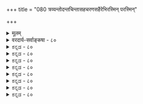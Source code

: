 +++
title = "080 त्रय्यन्तोदन्तचिन्तासहचरणसहैरेभिरस्मिन् परस्मिन्"

+++
<details><summary>मूलम्</summary>

त्रय्यन्तोदन्तचिन्तासहचरणसहैरेभिरस्मिन् परस्मिन् भक्तिश्रद्धास्तिकत्वप्रभृतिगुणसिरावेधिभिस्तर्कशस्त्रैः ।  
स्वार्थत्वस्वाश्रयत्वस्ववशयतनताद्यूहवर्गोपसर्गश्छिद्येताच्छेद्यपूर्वोत्तरसरयुगलस्यूततत्त्वस्थितीनाम् ॥ ८० ॥
</details>

<details><summary>वरदार्य-सर्वाङ्कषा - ८०</summary>

अणीयस्यतर्फे परमात्मनि एवं बहुविधविचारसरण्या को वा लाभः स्यादिति शङ्कामन्ते परिहरतित्रय्यन्तेत्यादिना । **त्रय्यन्ताः** = वेदान्ताः, तेषां यः **उदन्तः** = **संदेशः** = उपदेशः, तस्य **चिन्ता** = विचारः तस्य **सहचरणसहैः** =सहकारीभवनसमर्थैः, अस्मिन् **परस्मिन्** = परब्रह्मणि विषये भक्तिश्रद्धास्तिकत्वप्रभृतयः ये **गुणाः** = उपासकानामत्यन्तोपयुक्ताः, तेषाम् **सिराः** = मर्माणि तेषां **वेधिभिः** = प्रचोदकैः **तर्कशस्त्रैः** = 



512 

स्वार्थत्वस्वाश्रयत्वस्ववशयतनताद्यूहवर्गोपसर्गः 

छिद्येताच्छेद्यपूर्वोत्तरसरयुगलस्यूततत्त्वस्थितीनाम् ॥80॥ 

इति तत्त्वमुक्ताकलापे 



तर्करूपैः शस्त्रैः अच्छेद्यपूर्वोत्तरसरयुगलस्यूतत्तत्त्वस्थितीनाम् **अच्छेद्यः** = अप्रकम्प्यः छिद्येत - इत्यन्वयः । अच्छेद्याः तत्त्वस्थितयः येषामिति बहुव्रीहिः । **पूर्वसरः** = जडद्रव्यसरः, **उत्तरः** = जीवसरः । एतादृशसरयुगलप्रतिपादितानां तत्त्वानां याः स्थितयः, तासाम् उपद्रवः कीदृशः ? स्वार्थत्वस्वाश्रयत्वस्ववशयतनताद्यूहवर्गोपसर्गः **स्वार्थत्वम्** = स्वशेषत्वम्, न तु परमात्मशेषत्वम् स्वस्य । **स्वाश्रयत्वम्** = स्वतन्त्रत्वम्, न तु परमात्माश्रयत्वम् स्वरूपस्य । **स्ववशयतनता** = स्वाधीनप्रयत्नादिमत्त्वम् । स्वस्य स्वरूपम्, स्वभावश्च स्वहस्त एव वर्तत इत्याकारकविपरीतबुद्धयः, एतत्सबन्धिनः ये **ऊहाः** = तर्काः, तेषां **वर्गःः** = समूहः, एतद्रूपः **उपसर्गः** = उपद्रवः **छिद्येत** = नश्येत ॥ 

'भोक्ता भोग्यं प्रेरितारं च मत्वा सर्वं प्रोक्तं त्रिविधं ब्रह्ममेतत् ' 'पृथगात्मानं प्रेरितारं च मत्वा जुष्टस्ततस्तेनामृतत्वमेति' (श्वे. 1-12, 1-6 ) इत्यादौ हि चिदचिदीश्वरतत्त्वत्रयज्ञानममृतत्वप्राप्तिहेतुर्वर्णितम् । ग्रन्थादावेवेदं ‘शिष्टा जीवेशतत्त्वप्रमितियुतपरोपासना मुक्तिहेतुः' ( जड. 4) इत्युक्तम् । असंकीर्णं तत्त्वत्रयज्ञानं च श्रवणमनननिदिध्यासनसाध्यमिति 'श्रोतव्यो मन्तव्यो निदिध्यासितव्यः' (बृ.4-4-5 & 6-5-6) इत्यादावुक्तम् । अतश्च बुद्धिजीविनो मनुष्यस्य देहात्मभ्रमः, स्वतन्त्रात्मभ्रमश्चेति भ्रमद्वयनिवृत्तिस्तत्त्वत्रयज्ञानादेवेति एवं त्रिभिस्सरैः त्रयं कूलंकषं विचारितम् । अतस्सार्थकोऽयं विचार इत्याशयः । 'उपयुक्तेषु वैशद्यं त्रिवर्गनिरपेक्षता । करणत्रयसारूप्यमिति सौख्यरसायनम् ॥' इति क्रुद्धोषयन्त्येत आचार्याः ॥ ८० ॥
</details>


<details><summary>ಕನ್ನಡ - ८०</summary>

260 

- 225- 

[नायकसरद विचारद प्रयोजन 

ई सरद चिन्तनॆय फलविशेषवन्नु प्रदर्शिसुत्तारॆ त्रय्यन दचॆन्नासहचरणसहैः, अस्मिन् परस्मिन् भक्तिश्रद्धास्ति कत्व प्रकृतिगुणसिरावेधिभिः एभिः तर्कश, अच्छेद्यपूर्वोत्तर सरयुगळसूततत्त्वतीनां स्वार्थत्व -साश्रयत्न स्वयतनता ब्यूहवर्गॊपसर्गः छित - ई सरदल्लि प्रतिपादितवाद वेदान्त सन्देशद विचारविमर्शॆगळॊन्दिगॆ कूडिद, ई परमात्मनल्लि भक्ति, श्रद्धॆ, आस्तिक मुन्ताद गुणगळन्नु बॆळॆसुव ई तर्कगळॆम्ब शस्त्रगळिन्द, हिन्दु मुन्दिन सरगळल्लि प्रतिपाद्यवाद ऎल्ला तत्त्वगळ स्वरूपस्थिति प्रवृत्तिगळल्लि स्वार्थत्वभ्रम, स्वाधीनत्वभ्रम मुन्ताद कुतर्कगळ दुष्परिणामगळ इवू निर्मूलवागुववु. 

ई सरदल्लि प्रदिपादितवाद तर्कगळु वेदान्तानुगुणवादुदरिन्द सर्कगळागुत्तवॆ. इवुगळ सहायदिन्द परमात्मन स्वरूपवन्नु सरियागि तिळियुवुदरिन्द, परमात्मनल्लि भक्ति श्रद्धादिगळु बॆळॆयुववु. 

अष्टल्लदॆ ऒन्दु सरद मध्यदल्लि अमूल्य रत्नवन्निट्टु बिगियागि ऎरडु कडॆयल्लू बेरॆ रत्नगळन्नु पोणिसुव क्रमदल्लि ई नायकसरवन्नु मध्यदल्लि निर्मिसि ऎरडु कडॆयल्लू बेरॆ सरगळन्नु निर्मिसिरुवुदरिन्द उळिद तत्त्वगळ मौल्य इदर अधीनवॆन्दु स्पष्टवागुत्तदॆ. इदरिन्द सकल चेतनाचेतन तत्त्वगळु परमात्मन शेषभूतवॆन्दु तिळियुवुदरिन्द, तन गागिये ऎल्लवू ऎम्ब स्वार्थभ्रमॆ, तन्निन्दले ऎल्लवू आगुत्तदॆ ऎम्ब स्वातन्त्र्य भ्रमॆ मुन्ताद बुद्दि दोषदिन्द आगुव अनर्थगळॆल्लवू तॊलगि निःश्रेयस प्राप्तियागुवुदु ॥ ८० 

इल्लिगॆ नायकसर मुगियितु 

\- 226 
</details>


<details><summary>ಕನ್ನಡ - ८०</summary>

260 

- 225- 

[नायकसरद विचारद प्रयोजन 

ई सरद चिन्तनॆय फलविशेषवन्नु प्रदर्शिसुत्तारॆ त्रय्यन दचॆन्नासहचरणसहैः, अस्मिन् परस्मिन् भक्तिश्रद्धास्ति कत्व प्रकृतिगुणसिरावेधिभिः एभिः तर्कश, अच्छेद्यपूर्वोत्तर सरयुगळसूततत्त्वतीनां स्वार्थत्व -साश्रयत्न स्वयतनता ब्यूहवर्गॊपसर्गः छित - ई सरदल्लि प्रतिपादितवाद वेदान्त सन्देशद विचारविमर्शॆगळॊन्दिगॆ कूडिद, ई परमात्मनल्लि भक्ति, श्रद्धॆ, आस्तिक मुन्ताद गुणगळन्नु बॆळॆसुव ई तर्कगळॆम्ब शस्त्रगळिन्द, हिन्दु मुन्दिन सरगळल्लि प्रतिपाद्यवाद ऎल्ला तत्त्वगळ स्वरूपस्थिति प्रवृत्तिगळल्लि स्वार्थत्वभ्रम, स्वाधीनत्वभ्रम मुन्ताद कुतर्कगळ दुष्परिणामगळ इवू निर्मूलवागुववु. 

ई सरदल्लि प्रदिपादितवाद तर्कगळु वेदान्तानुगुणवादुदरिन्द सर्कगळागुत्तवॆ. इवुगळ सहायदिन्द परमात्मन स्वरूपवन्नु सरियागि तिळियुवुदरिन्द, परमात्मनल्लि भक्ति श्रद्धादिगळु बॆळॆयुववु. 

अष्टल्लदॆ ऒन्दु सरद मध्यदल्लि अमूल्य रत्नवन्निट्टु बिगियागि ऎरडु कडॆयल्लू बेरॆ रत्नगळन्नु पोणिसुव क्रमदल्लि ई नायकसरवन्नु मध्यदल्लि निर्मिसि ऎरडु कडॆयल्लू बेरॆ सरगळन्नु निर्मिसिरुवुदरिन्द उळिद तत्त्वगळ मौल्य इदर अधीनवॆन्दु स्पष्टवागुत्तदॆ. इदरिन्द सकल चेतनाचेतन तत्त्वगळु परमात्मन शेषभूतवॆन्दु तिळियुवुदरिन्द, तन गागिये ऎल्लवू ऎम्ब स्वार्थभ्रमॆ, तन्निन्दले ऎल्लवू आगुत्तदॆ ऎम्ब स्वातन्त्र्य भ्रमॆ मुन्ताद बुद्दि दोषदिन्द आगुव अनर्थगळॆल्लवू तॊलगि निःश्रेयस प्राप्तियागुवुदु ॥ ८० 

इल्लिगॆ नायकसर मुगियितु 

\- 226 
</details>


<details><summary>ಕನ್ನಡ - ८०</summary>

260 

- 225- 

[नायकसरद विचारद प्रयोजन 

ई सरद चिन्तनॆय फलविशेषवन्नु प्रदर्शिसुत्तारॆ त्रय्यन दचॆन्नासहचरणसहैः, अस्मिन् परस्मिन् भक्तिश्रद्धास्ति कत्व प्रकृतिगुणसिरावेधिभिः एभिः तर्कश, अच्छेद्यपूर्वोत्तर सरयुगळसूततत्त्वतीनां स्वार्थत्व -साश्रयत्न स्वयतनता ब्यूहवर्गॊपसर्गः छित - ई सरदल्लि प्रतिपादितवाद वेदान्त सन्देशद विचारविमर्शॆगळॊन्दिगॆ कूडिद, ई परमात्मनल्लि भक्ति, श्रद्धॆ, आस्तिक मुन्ताद गुणगळन्नु बॆळॆसुव ई तर्कगळॆम्ब शस्त्रगळिन्द, हिन्दु मुन्दिन सरगळल्लि प्रतिपाद्यवाद ऎल्ला तत्त्वगळ स्वरूपस्थिति प्रवृत्तिगळल्लि स्वार्थत्वभ्रम, स्वाधीनत्वभ्रम मुन्ताद कुतर्कगळ दुष्परिणामगळ इवू निर्मूलवागुववु. 

ई सरदल्लि प्रदिपादितवाद तर्कगळु वेदान्तानुगुणवादुदरिन्द सर्कगळागुत्तवॆ. इवुगळ सहायदिन्द परमात्मन स्वरूपवन्नु सरियागि तिळियुवुदरिन्द, परमात्मनल्लि भक्ति श्रद्धादिगळु बॆळॆयुववु. 

अष्टल्लदॆ ऒन्दु सरद मध्यदल्लि अमूल्य रत्नवन्निट्टु बिगियागि ऎरडु कडॆयल्लू बेरॆ रत्नगळन्नु पोणिसुव क्रमदल्लि ई नायकसरवन्नु मध्यदल्लि निर्मिसि ऎरडु कडॆयल्लू बेरॆ सरगळन्नु निर्मिसिरुवुदरिन्द उळिद तत्त्वगळ मौल्य इदर अधीनवॆन्दु स्पष्टवागुत्तदॆ. इदरिन्द सकल चेतनाचेतन तत्त्वगळु परमात्मन शेषभूतवॆन्दु तिळियुवुदरिन्द, तन गागिये ऎल्लवू ऎम्ब स्वार्थभ्रमॆ, तन्निन्दले ऎल्लवू आगुत्तदॆ ऎम्ब स्वातन्त्र्य भ्रमॆ मुन्ताद बुद्दि दोषदिन्द आगुव अनर्थगळॆल्लवू तॊलगि निःश्रेयस प्राप्तियागुवुदु ॥ ८० 

इल्लिगॆ नायकसर मुगियितु 

\- 226 
</details>


<details><summary>ಕನ್ನಡ - ८०</summary>

260 

- 225- 

[नायकसरद विचारद प्रयोजन 

ई सरद चिन्तनॆय फलविशेषवन्नु प्रदर्शिसुत्तारॆ त्रय्यन दचॆन्नासहचरणसहैः, अस्मिन् परस्मिन् भक्तिश्रद्धास्ति कत्व प्रकृतिगुणसिरावेधिभिः एभिः तर्कश, अच्छेद्यपूर्वोत्तर सरयुगळसूततत्त्वतीनां स्वार्थत्व -साश्रयत्न स्वयतनता ब्यूहवर्गॊपसर्गः छित - ई सरदल्लि प्रतिपादितवाद वेदान्त सन्देशद विचारविमर्शॆगळॊन्दिगॆ कूडिद, ई परमात्मनल्लि भक्ति, श्रद्धॆ, आस्तिक मुन्ताद गुणगळन्नु बॆळॆसुव ई तर्कगळॆम्ब शस्त्रगळिन्द, हिन्दु मुन्दिन सरगळल्लि प्रतिपाद्यवाद ऎल्ला तत्त्वगळ स्वरूपस्थिति प्रवृत्तिगळल्लि स्वार्थत्वभ्रम, स्वाधीनत्वभ्रम मुन्ताद कुतर्कगळ दुष्परिणामगळ इवू निर्मूलवागुववु. 

ई सरदल्लि प्रदिपादितवाद तर्कगळु वेदान्तानुगुणवादुदरिन्द सर्कगळागुत्तवॆ. इवुगळ सहायदिन्द परमात्मन स्वरूपवन्नु सरियागि तिळियुवुदरिन्द, परमात्मनल्लि भक्ति श्रद्धादिगळु बॆळॆयुववु. 

अष्टल्लदॆ ऒन्दु सरद मध्यदल्लि अमूल्य रत्नवन्निट्टु बिगियागि ऎरडु कडॆयल्लू बेरॆ रत्नगळन्नु पोणिसुव क्रमदल्लि ई नायकसरवन्नु मध्यदल्लि निर्मिसि ऎरडु कडॆयल्लू बेरॆ सरगळन्नु निर्मिसिरुवुदरिन्द उळिद तत्त्वगळ मौल्य इदर अधीनवॆन्दु स्पष्टवागुत्तदॆ. इदरिन्द सकल चेतनाचेतन तत्त्वगळु परमात्मन शेषभूतवॆन्दु तिळियुवुदरिन्द, तन गागिये ऎल्लवू ऎम्ब स्वार्थभ्रमॆ, तन्निन्दले ऎल्लवू आगुत्तदॆ ऎम्ब स्वातन्त्र्य भ्रमॆ मुन्ताद बुद्दि दोषदिन्द आगुव अनर्थगळॆल्लवू तॊलगि निःश्रेयस प्राप्तियागुवुदु ॥ ८० 

इल्लिगॆ नायकसर मुगियितु 

\- 226 
</details>


<details><summary>ಕನ್ನಡ - ८०</summary>

260 

- 225- 

[नायकसरद विचारद प्रयोजन 

ई सरद चिन्तनॆय फलविशेषवन्नु प्रदर्शिसुत्तारॆ त्रय्यन दचॆन्नासहचरणसहैः, अस्मिन् परस्मिन् भक्तिश्रद्धास्ति कत्व प्रकृतिगुणसिरावेधिभिः एभिः तर्कश, अच्छेद्यपूर्वोत्तर सरयुगळसूततत्त्वतीनां स्वार्थत्व -साश्रयत्न स्वयतनता ब्यूहवर्गॊपसर्गः छित - ई सरदल्लि प्रतिपादितवाद वेदान्त सन्देशद विचारविमर्शॆगळॊन्दिगॆ कूडिद, ई परमात्मनल्लि भक्ति, श्रद्धॆ, आस्तिक मुन्ताद गुणगळन्नु बॆळॆसुव ई तर्कगळॆम्ब शस्त्रगळिन्द, हिन्दु मुन्दिन सरगळल्लि प्रतिपाद्यवाद ऎल्ला तत्त्वगळ स्वरूपस्थिति प्रवृत्तिगळल्लि स्वार्थत्वभ्रम, स्वाधीनत्वभ्रम मुन्ताद कुतर्कगळ दुष्परिणामगळ इवू निर्मूलवागुववु. 

ई सरदल्लि प्रदिपादितवाद तर्कगळु वेदान्तानुगुणवादुदरिन्द सर्कगळागुत्तवॆ. इवुगळ सहायदिन्द परमात्मन स्वरूपवन्नु सरियागि तिळियुवुदरिन्द, परमात्मनल्लि भक्ति श्रद्धादिगळु बॆळॆयुववु. 

अष्टल्लदॆ ऒन्दु सरद मध्यदल्लि अमूल्य रत्नवन्निट्टु बिगियागि ऎरडु कडॆयल्लू बेरॆ रत्नगळन्नु पोणिसुव क्रमदल्लि ई नायकसरवन्नु मध्यदल्लि निर्मिसि ऎरडु कडॆयल्लू बेरॆ सरगळन्नु निर्मिसिरुवुदरिन्द उळिद तत्त्वगळ मौल्य इदर अधीनवॆन्दु स्पष्टवागुत्तदॆ. इदरिन्द सकल चेतनाचेतन तत्त्वगळु परमात्मन शेषभूतवॆन्दु तिळियुवुदरिन्द, तन गागिये ऎल्लवू ऎम्ब स्वार्थभ्रमॆ, तन्निन्दले ऎल्लवू आगुत्तदॆ ऎम्ब स्वातन्त्र्य भ्रमॆ मुन्ताद बुद्दि दोषदिन्द आगुव अनर्थगळॆल्लवू तॊलगि निःश्रेयस प्राप्तियागुवुदु ॥ ८० 

इल्लिगॆ नायकसर मुगियितु 

\- 226 
</details>


<details><summary>ಕನ್ನಡ - ८०</summary>

260 

- 225- 

[नायकसरद विचारद प्रयोजन 

ई सरद चिन्तनॆय फलविशेषवन्नु प्रदर्शिसुत्तारॆ त्रय्यन दचॆन्नासहचरणसहैः, अस्मिन् परस्मिन् भक्तिश्रद्धास्ति कत्व प्रकृतिगुणसिरावेधिभिः एभिः तर्कश, अच्छेद्यपूर्वोत्तर सरयुगळसूततत्त्वतीनां स्वार्थत्व -साश्रयत्न स्वयतनता ब्यूहवर्गॊपसर्गः छित - ई सरदल्लि प्रतिपादितवाद वेदान्त सन्देशद विचारविमर्शॆगळॊन्दिगॆ कूडिद, ई परमात्मनल्लि भक्ति, श्रद्धॆ, आस्तिक मुन्ताद गुणगळन्नु बॆळॆसुव ई तर्कगळॆम्ब शस्त्रगळिन्द, हिन्दु मुन्दिन सरगळल्लि प्रतिपाद्यवाद ऎल्ला तत्त्वगळ स्वरूपस्थिति प्रवृत्तिगळल्लि स्वार्थत्वभ्रम, स्वाधीनत्वभ्रम मुन्ताद कुतर्कगळ दुष्परिणामगळ इवू निर्मूलवागुववु. 

ई सरदल्लि प्रदिपादितवाद तर्कगळु वेदान्तानुगुणवादुदरिन्द सर्कगळागुत्तवॆ. इवुगळ सहायदिन्द परमात्मन स्वरूपवन्नु सरियागि तिळियुवुदरिन्द, परमात्मनल्लि भक्ति श्रद्धादिगळु बॆळॆयुववु. 

अष्टल्लदॆ ऒन्दु सरद मध्यदल्लि अमूल्य रत्नवन्निट्टु बिगियागि ऎरडु कडॆयल्लू बेरॆ रत्नगळन्नु पोणिसुव क्रमदल्लि ई नायकसरवन्नु मध्यदल्लि निर्मिसि ऎरडु कडॆयल्लू बेरॆ सरगळन्नु निर्मिसिरुवुदरिन्द उळिद तत्त्वगळ मौल्य इदर अधीनवॆन्दु स्पष्टवागुत्तदॆ. इदरिन्द सकल चेतनाचेतन तत्त्वगळु परमात्मन शेषभूतवॆन्दु तिळियुवुदरिन्द, तन गागिये ऎल्लवू ऎम्ब स्वार्थभ्रमॆ, तन्निन्दले ऎल्लवू आगुत्तदॆ ऎम्ब स्वातन्त्र्य भ्रमॆ मुन्ताद बुद्दि दोषदिन्द आगुव अनर्थगळॆल्लवू तॊलगि निःश्रेयस प्राप्तियागुवुदु ॥ ८० 

इल्लिगॆ नायकसर मुगियितु 

\- 226 
</details>


<details><summary>ಕನ್ನಡ - ८०</summary>

260 

- 225- 

[नायकसरद विचारद प्रयोजन 

ई सरद चिन्तनॆय फलविशेषवन्नु प्रदर्शिसुत्तारॆ त्रय्यन दचॆन्नासहचरणसहैः, अस्मिन् परस्मिन् भक्तिश्रद्धास्ति कत्व प्रकृतिगुणसिरावेधिभिः एभिः तर्कश, अच्छेद्यपूर्वोत्तर सरयुगळसूततत्त्वतीनां स्वार्थत्व -साश्रयत्न स्वयतनता ब्यूहवर्गॊपसर्गः छित - ई सरदल्लि प्रतिपादितवाद वेदान्त सन्देशद विचारविमर्शॆगळॊन्दिगॆ कूडिद, ई परमात्मनल्लि भक्ति, श्रद्धॆ, आस्तिक मुन्ताद गुणगळन्नु बॆळॆसुव ई तर्कगळॆम्ब शस्त्रगळिन्द, हिन्दु मुन्दिन सरगळल्लि प्रतिपाद्यवाद ऎल्ला तत्त्वगळ स्वरूपस्थिति प्रवृत्तिगळल्लि स्वार्थत्वभ्रम, स्वाधीनत्वभ्रम मुन्ताद कुतर्कगळ दुष्परिणामगळ इवू निर्मूलवागुववु. 

ई सरदल्लि प्रदिपादितवाद तर्कगळु वेदान्तानुगुणवादुदरिन्द सर्कगळागुत्तवॆ. इवुगळ सहायदिन्द परमात्मन स्वरूपवन्नु सरियागि तिळियुवुदरिन्द, परमात्मनल्लि भक्ति श्रद्धादिगळु बॆळॆयुववु. 

अष्टल्लदॆ ऒन्दु सरद मध्यदल्लि अमूल्य रत्नवन्निट्टु बिगियागि ऎरडु कडॆयल्लू बेरॆ रत्नगळन्नु पोणिसुव क्रमदल्लि ई नायकसरवन्नु मध्यदल्लि निर्मिसि ऎरडु कडॆयल्लू बेरॆ सरगळन्नु निर्मिसिरुवुदरिन्द उळिद तत्त्वगळ मौल्य इदर अधीनवॆन्दु स्पष्टवागुत्तदॆ. इदरिन्द सकल चेतनाचेतन तत्त्वगळु परमात्मन शेषभूतवॆन्दु तिळियुवुदरिन्द, तन गागिये ऎल्लवू ऎम्ब स्वार्थभ्रमॆ, तन्निन्दले ऎल्लवू आगुत्तदॆ ऎम्ब स्वातन्त्र्य भ्रमॆ मुन्ताद बुद्दि दोषदिन्द आगुव अनर्थगळॆल्लवू तॊलगि निःश्रेयस प्राप्तियागुवुदु ॥ ८० 

इल्लिगॆ नायकसर मुगियितु 

\- 226 
</details>


<details><summary>ಕನ್ನಡ - ८०</summary>

260 

- 225- 

[नायकसरद विचारद प्रयोजन 

ई सरद चिन्तनॆय फलविशेषवन्नु प्रदर्शिसुत्तारॆ त्रय्यन दचॆन्नासहचरणसहैः, अस्मिन् परस्मिन् भक्तिश्रद्धास्ति कत्व प्रकृतिगुणसिरावेधिभिः एभिः तर्कश, अच्छेद्यपूर्वोत्तर सरयुगळसूततत्त्वतीनां स्वार्थत्व -साश्रयत्न स्वयतनता ब्यूहवर्गॊपसर्गः छित - ई सरदल्लि प्रतिपादितवाद वेदान्त सन्देशद विचारविमर्शॆगळॊन्दिगॆ कूडिद, ई परमात्मनल्लि भक्ति, श्रद्धॆ, आस्तिक मुन्ताद गुणगळन्नु बॆळॆसुव ई तर्कगळॆम्ब शस्त्रगळिन्द, हिन्दु मुन्दिन सरगळल्लि प्रतिपाद्यवाद ऎल्ला तत्त्वगळ स्वरूपस्थिति प्रवृत्तिगळल्लि स्वार्थत्वभ्रम, स्वाधीनत्वभ्रम मुन्ताद कुतर्कगळ दुष्परिणामगळ इवू निर्मूलवागुववु. 

ई सरदल्लि प्रदिपादितवाद तर्कगळु वेदान्तानुगुणवादुदरिन्द सर्कगळागुत्तवॆ. इवुगळ सहायदिन्द परमात्मन स्वरूपवन्नु सरियागि तिळियुवुदरिन्द, परमात्मनल्लि भक्ति श्रद्धादिगळु बॆळॆयुववु. 

अष्टल्लदॆ ऒन्दु सरद मध्यदल्लि अमूल्य रत्नवन्निट्टु बिगियागि ऎरडु कडॆयल्लू बेरॆ रत्नगळन्नु पोणिसुव क्रमदल्लि ई नायकसरवन्नु मध्यदल्लि निर्मिसि ऎरडु कडॆयल्लू बेरॆ सरगळन्नु निर्मिसिरुवुदरिन्द उळिद तत्त्वगळ मौल्य इदर अधीनवॆन्दु स्पष्टवागुत्तदॆ. इदरिन्द सकल चेतनाचेतन तत्त्वगळु परमात्मन शेषभूतवॆन्दु तिळियुवुदरिन्द, तन गागिये ऎल्लवू ऎम्ब स्वार्थभ्रमॆ, तन्निन्दले ऎल्लवू आगुत्तदॆ ऎम्ब स्वातन्त्र्य भ्रमॆ मुन्ताद बुद्दि दोषदिन्द आगुव अनर्थगळॆल्लवू तॊलगि निःश्रेयस प्राप्तियागुवुदु ॥ ८० 

इल्लिगॆ नायकसर मुगियितु 

\- 226 
</details>
